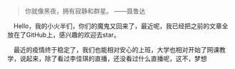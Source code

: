 > 你就像黑夜，拥有寂静和群星。            ——聂鲁达

&emsp;Hello，我的小火半们，你们的魔鬼又回来了，最近呢，我已经把之前的文章全放在了GitHub上，感兴趣的欢迎去star。

[](https://github.com/fengqing-tech/article)

&emsp;最近的疫情终于稳定了，我们也能相对安心的上班，大学也相对开始了网课教学，说起来，除了看过李佳琪的直播，还没看过什么直播呢，这不，梦想